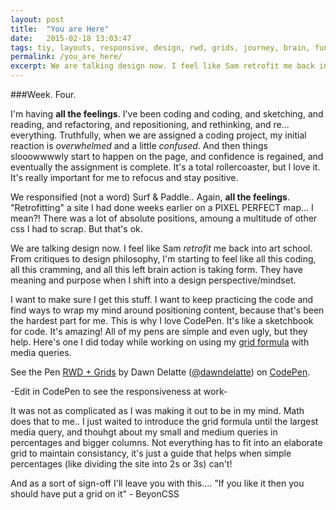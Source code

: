 ```yaml
---
layout: post
title:  "You are Here"
date:   2015-02-18 13:03:47
tags: tiy, layouts, responsive, design, rwd, grids, journey, brain, function
permalink: /you_are_here/
excerpt: We are talking design now. I feel like Sam retrofit me back into art school. From critiques to design philosophy, I'm starting to feel like all this coding, all this cramming, and all this left brain action is taking form. They have meaning and purpose when I shift into a design perspective/mindset...
---
```


###Week. Four. 

I'm having **all the feelings**. I've been coding and coding, and sketching, and reading, and refactoring, and repositioning, and rethinking, and re... everything. Truthfully, when we are assigned a coding project, my initial reaction is _overwhelmed_ and a little _confused_. And then things slooowwwwly start to happen on the page, and confidence is regained, and eventually the assignment is complete. It's a total rollercoaster, but I love it. It's really important for me to refocus and stay positive.  

We responsified (not a word) Surf & Paddle.. Again, **all the feelings**. "Retrofitting" a site I had done weeks earlier on a PIXEL PERFECT map... I mean?! There was a lot of absolute positions, amoung a multitude of other css I had to scrap. But that's ok. 

We are talking design now. I feel like Sam _retrofit_ me back into art school. From critiques to design philosophy, I'm starting to feel like all this coding, all this cramming, and all this left brain action is taking form. They have meaning and purpose when I shift into a design perspective/mindset. 

I want to make sure I get this stuff. I want to keep practicing the code and find ways to wrap my mind around positioning content, because that's been the hardest part for me. This is why I love CodePen. It's like a sketchbook for code. It's amazing! All of my pens are simple and even ugly, but they help. Here's one I did today while working on using my [grid formula](dawndelatte.github.io/grids/) with media queries. 


<p data-height="268" data-theme-id="12242" data-slug-hash="GgxExX" data-default-tab="result" data-user="dawndelatte" class='codepen'>See the Pen <a href='http://codepen.io/dawndelatte/pen/GgxExX/'>RWD + Grids</a> by Dawn Delatte (<a href='http://codepen.io/dawndelatte'>@dawndelatte</a>) on <a href='http://codepen.io'>CodePen</a>.</p>
<script async src="//assets.codepen.io/assets/embed/ei.js"></script>
-Edit in CodePen to see the responsiveness at work-

It was not as complicated as I was making it out to be in my mind. Math does that to me.. I just waited to introduce the grid formula until the largest media query, and thouhgt about my small and medium queries in percentages and bigger columns. Not everything has to fit into an elaborate grid to maintain consistancy, it's just a guide that helps when simple percentages (like dividing the site into 2s or 3s) can't! 

And as a sort of sign-off I'll leave you with this.... "If you like it then you should have put a grid on it" - BeyonCSS
 